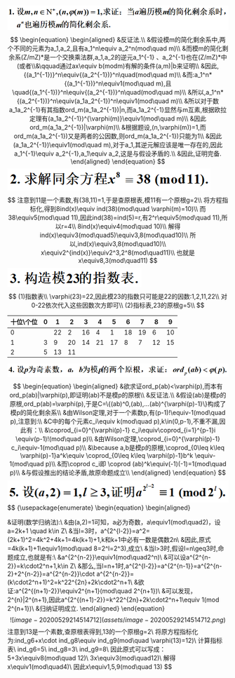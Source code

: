 ![image-20200529154627642](assets/image-20200529154627642.png)
$$
\begin{equation}
\begin{aligned}
&反证法.\\
&假设模m的简化剩余系中,两个不同的元素为a_1,a_2,且有a_1^n\equiv a_2^n(mod\quad m)\\
&而模m的简化剩余系(Z/mZ)*是一个交换乘法群,a_1,a_2的逆元a_1^{-1} 、a_2^{-1}也在(Z/mZ)*中(或者\\&\qquad通过ax\equiv b(modm)有解的条件(a,m)|b来证明\\
&因此,{(a_1^{-1})}^n\equiv{(a_2^{-1})}^n\quad(mod\quad m)\\
&而:a_1^n*{(a_1^{-1})}^n\equiv1(mod\quad m),且\quad{(a_1^{-1})}^n\equiv{(a_2^{-1})}^n\quad(mod\quad m)\\
&所以,a_1^n*{(a_2^{-1})}^n\equiv(a_1a_2^{-1})^n\equiv1(mod\quad m)\\
&所以对于数a_1a_2^{-1}有其指数ord_m(a_1a_2^{-1})|n,而a_1a_2^{-1}显然与m互素,根据欧拉定理有(a_1a_2^{-1})^{\varphi(m)}\equiv1(mod\quad m)\\
&因此ord_m(a_1a_2^{-1})|\varphi(m)\\
&根据题设,(n,\varphi(m))=1,而ord_m(a_1a_2^{-1})又是两者的公因数,则ord_m(a_1a_2^{-1})只能为1\\
&因此(a_1a_2^{-1})\equiv1(mod\quad m),对于a_1,其逆元解应该是唯一存在的,因此a_1^{-1}\equiv a_2^{-1},a_1\equiv a_2,这是与假设矛盾的.\\
&因此,证明完备.
\end{aligned}
\end{equation}
$$
![image-20200529161819876](assets/image-20200529161819876.png)
$$
注意到11是一个素数,有(38,11)=1,于是查原根表,模11有一个原根g=2\\
将方程指标化,得到8ind(x)\equiv ind(38)(mod\quad \varphi(m)=10)\\
而38\equiv5(mod\quad 11),因此ind(38)=ind(5)=r,有2^r\equiv5(mod\quad 11),所以r=4\\
8ind(x)\equiv4(mod\quad 10)\\
解得ind(x)\equiv3(mod\quad5)\equiv3,8(mod\quad10)\\
所以,ind(x)\equiv3,8(mod\quad10)\\
x\equiv2^{ind(x)}\equiv2^3,2^8(mod\quad11)\\
也就是x\equiv8,3(mod\quad11)
$$
![image-20200529172413826](assets/image-20200529172413826.png)
$$
(1)指数表\\
\varphi(23)=22,因此模23的指数只可能是22的因数:1,2,11,22\\
对0-22依次代入这些因数次方即可\\
(2)指标表,23的原根g=5\\
$$

| 十位\个位 | 0    | 1    | 2    | 3    | 4    | 5    | 6    | 7    | 8    | 9    |
| --------- | ---- | ---- | ---- | ---- | ---- | ---- | ---- | ---- | ---- | ---- |
| 0         |      | 22   | 2    | 16   | 4    | 1    | 18   | 19   | 6    | 10   |
| 1         | 3    | 9    | 20   | 14   | 21   | 17   | 8    | 7    | 12   | 15   |
| 2         | 5    | 13   | 11   |      |      |      |      |      |      |      |

![image-20200529175251487](assets/image-20200529175251487.png)
$$
\begin{equation}
\begin{aligned}
&欲求证ord_p(ab)<\varphi(p),而本有ord_p(ab)|\varphi(p),即证明(ab)不是模p的原根\\
&反证法.\\
&假设(ab)是模p的原根,ord_p(ab)=\varphi(p),于是C=\{(ab)^0,(ab),...(ab)^{\varphi(p)-1}\}构成了模p的简化剩余系\\
&由Wilson定理,对于一个素数p,有(p-1)!\equiv-1(mod\quad p),注意到:\\
&C中的每个元素c_i\equiv k(mod\quad p),k\in(0,p-1),不重不漏,因此有：\\
&\coprod_{i=0}^{\varphi(p)-1} c_i\equiv\coprod_{i=1}^{p-1}i \equiv(p-1)!(mod\quad p)\\
&由Wilson定理,\coprod_{i=0}^{\varphi(p)-1} c_i\equiv-1(mod\quad p)\\
&\because a,b是模p的原根,\coprod_{0\leq k\leq \varphi(p)-1}a^k\equiv \coprod_{0\leq k\leq \varphi(p)-1}b^k \equiv-1(mod\quad p)\\
&而\coprod c_i即 \coprod (ab)^k\equiv(-1)(-1)=1(mod\quad p)\\
&与假设推出的结论矛盾,故原命题成立\\
\end{aligned}
\end{equation}
$$
![image-20200529212017607](assets/image-20200529212017607.png)
$$ {\usepackage{enumerate}
\begin{equation}
\begin{aligned}

&证明(数学归纳法):\\
&由(a,2)=1可知，a必为奇数，a\equiv1(mod\quad2)，设a=2k+1 \quad k\in Z\\
&当l=3时，a^{2^{l-2}}=a^2=(2k+1)^2=4k^2+4k+1=4k(k+1)+1,k和k+1中必有一数是偶数2n\\
&因此,原式=4k(k+1)+1\equiv1(mod\quad 8=2^l=2^3),成立\\
&当l>3时,假设l=n\geq3时,命题成立,也就是有:\\
&a^{2^{n-2}}\equiv1(mod\quad2^n)\\
&可以设a^{2^{n-2}}=k\cdot2^n+1,k\in Z\\
&那么,当l=n+1时,a^{2^{l-2}}=a^{2^{n-1}}=a^{2^{n-2}+2^{n-2}}=a^{2^{n-2}}\cdot a^{2^{n-2}}=(k\cdot2^n+1)^2=k^22^{2n}+2k\cdot2^n+1\\
&欲证:a^{2^{(n+1)-2}}\equiv2^{n+1}(mod\quad 2^{n+1})\\
&可以发现，2^{n}|2^{n+1},因此a^{2^{(n+1)-2}}=k^22^{2n}+2k\cdot2^n+1\equiv 1(mod 2^{n+1})\\
&归纳证明成立.
\end{aligned}
\end{equation}
$$
![image-20200529214514712](assets/image-20200529214514712.png)
$$
注意到13是一个素数,查原根表得到,13的一个原根g=2\\
将原方程指标化为:ind_g6+x\cdot ind_g8\equiv ind_g9(mod\quad \varphi(13)=12)\\
计算指标表\\
ind_g6=5\\
ind_g8=3\\
ind_g9=8\\
因此原式可以写成：5+3x\equiv8(mod\quad 12)\\
3x\equiv3(mod\quad12)\\
解得x\equiv1(mod\quad4)\\
因此x\equiv1,5,9(mod\quad 13)
$$
